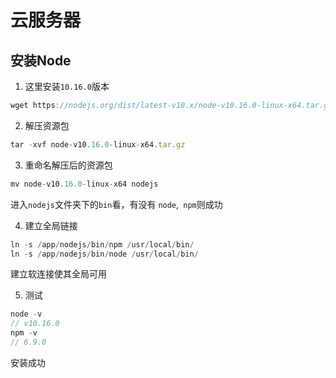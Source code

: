 # 云服务器

## 安装Node

1. 这里安装`10.16.0`版本


```js
wget https://nodejs.org/dist/latest-v10.x/node-v10.16.0-linux-x64.tar.gz
```

2. 解压资源包

```js
tar -xvf node-v10.16.0-linux-x64.tar.gz
```

3. 重命名解压后的资源包

```js
mv node-v10.16.0-linux-x64 nodejs
```

进入`nodejs`文件夹下的`bin`看，有没有 `node`,` npm`则成功

4. 建立全局链接

```js
ln -s /app/nodejs/bin/npm /usr/local/bin/
ln -s /app/nodejs/bin/node /usr/local/bin/
```
建立软连接使其全局可用

5. 测试

```js
node -v
// v10.16.0
npm -v
// 6.9.0
```

安装成功